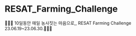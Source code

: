 # RESAT_Farming_Challenge
🧑‍🌾🌽 10일동안 매일 농사짓는 마음으로,, RESAT Farming Challenge 23.06.19~23.06.30.🧑‍🌾🌽 
